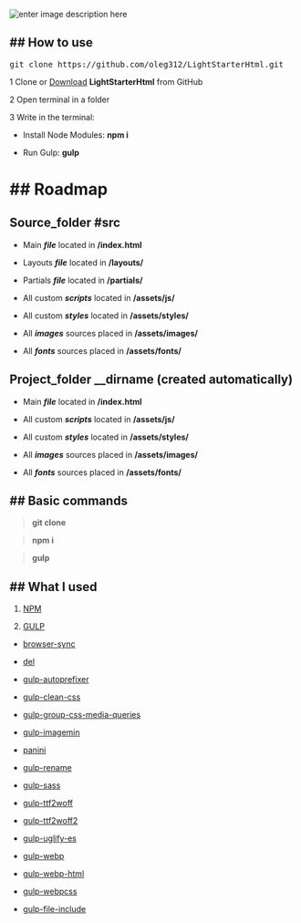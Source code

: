 ![enter image description here](https://i.imgur.com/s24qHXA.png)

## ## How to use

<pre>git clone https://github.com/oleg312/LightStarterHtml.git</pre>

1 Clone or <a  href="https://github.com/oleg312/LightStarterHtml/archive/main.zip">Download</a> **LightStarterHtml** from GitHub

2 Open terminal in a folder

3 Write in the terminal:

- Install Node Modules: **npm i**

- Run Gulp: **gulp**

# ## Roadmap

## Source_folder **#src**

- Main **_file_** located in **/index.html**

- Layouts **_file_** located in **/layouts/**

- Partials **_file_** located in **/partials/**

- All custom **_scripts_** located in **/assets/js/**

- All custom **_styles_** located in **/assets/styles/**

- All **_images_** sources placed in **/assets/images/**

- All **_fonts_** sources placed in **/assets/fonts/**

## Project_folder **__dirname** (created automatically)

- Main **_file_** located in **/index.html**

- All custom **_scripts_** located in **/assets/js/**

- All custom **_styles_** located in **/assets/styles/**

- All **_images_** sources placed in **/assets/images/**

- All **_fonts_** sources placed in **/assets/fonts/**

## ## Basic commands

> **git clone**

> **npm i**

> **gulp**

## ## What I used

1) <a  href="https://www.npmjs.com/">NPM</a>

2) <a  href="https://gulpjs.com/">GULP</a>

- <a  href="https://www.npmjs.com/package/browser-sync">browser-sync</a>

- <a  href="https://www.npmjs.com/package/del">del</a>

- <a  href="https://www.npmjs.com/package/gulp-autoprefixer">gulp-autoprefixer</a>

- <a  href="https://www.npmjs.com/package/gulp-clean-css">gulp-clean-css</a>

- <a  href="https://www.npmjs.com/package/gulp-group-css-media-queries">gulp-group-css-media-queries</a>

- <a  href="https://www.npmjs.com/package/gulp-imagemin">gulp-imagemin</a>

- <a  href="https://www.npmjs.com/package/panini">panini</a>

- <a  href="https://www.npmjs.com/package/gulp-rename">gulp-rename</a>

- <a  href="https://www.npmjs.com/package/gulp-sass">gulp-sass</a>

- <a  href="https://www.npmjs.com/package/gulp-ttf2woff">gulp-ttf2woff</a>

- <a  href="https://www.npmjs.com/package/gulp-ttf2woff2">gulp-ttf2woff2</a>

- <a  href="https://www.npmjs.com/package/gulp-uglify-es">gulp-uglify-es</a>

- <a  href="https://www.npmjs.com/package/gulp-webp">gulp-webp</a>

- <a  href="https://www.npmjs.com/package/gulp-webp-html">gulp-webp-html</a>

- <a  href="https://www.npmjs.com/package/gulp-webpcss">gulp-webpcss</a>

- <a  href="https://www.npmjs.com/package/gulp-file-include">gulp-file-include</a>

